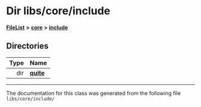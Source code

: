 

# Dir libs/core/include



[**FileList**](files.md) **>** [**core**](dir_6f77a39b07c019ccd7492ea87272f732.md) **>** [**include**](dir_25de89a49d1da2858ac6330785c12b40.md)














## Directories

| Type | Name |
| ---: | :--- |
| dir | [**quite**](dir_6f50b8774c4552618988001c2022dcf6.md) <br> |

























































------------------------------
The documentation for this class was generated from the following file `libs/core/include/`

